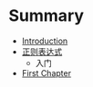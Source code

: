 # Summary

* [Introduction](README.md)
* [正则表达式](zheng_ze_biao_da_shi.md)
   * 入门
* [First Chapter](chapter1.md)

